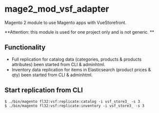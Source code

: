 # mage2_mod_vsf_adapter
Magento 2 module to use Magento apps with VueStorefront.

**Attention: this module is used for one project only and is not generic. **


## Functionality

* Full replication for catalog data (categories, products & products attributes) been started from CLI & adminhtml.
* Inventory data replication for items in Elasticsearch (product prices & qty) been started from CLI & adminhtml.



## Start replication from CLI

```shell script
$ ./bin/magento fl32:vsf:replicate:catalog -i vsf_store3_ -s 3
$ ./bin/magento fl32:vsf:replicate:inventory -i vsf_store3_ -s 3
```


```

```

